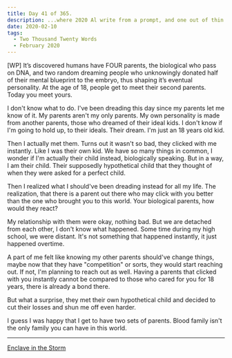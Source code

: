 ```yaml
---
title: Day 41 of 365.
description: ...where 2020 Al write from a prompt, and one out of thin air.
date: 2020-02-10
tags:
  - Two Thousand Twenty Words
  - February 2020
---
```


[WP] It’s discovered humans have FOUR parents, the biological who pass on DNA, and two random dreaming people who unknowingly donated half of their mental blueprint to the embryo, thus shaping it’s eventual personality. At the age of 18, people get to meet their second parents. Today you meet yours.

I don't know what to do. I've been dreading this day since my parents let me know of it. My parents aren't my only parents. My own personality is made from another parents, those who dreamed of their ideal kids. I don't know if I'm going to hold up, to their ideals. Their dream. I'm just an 18 years old kid.


Then I actually met them. Turns out it wasn't so bad, they clicked with me instantly. Like I was their own kid. We have so many things in common, I wonder if I'm actually their child instead, biologically speaking. But in a way, I am their child. Their supposedly hypothetical child that they thought of when they were asked for a perfect child.


Then I realized what I should've been dreading instead for all my life. The realization, that there is a parent out there who may click with you better than the one who brought you to this world. Your biological parents, how would they react?


My relationship with them were okay, nothing bad. But we are detached from each other, I don't know what happened. Some time during my high school, we were distant. It's not something that happened instantly, it just happened overtime.


A part of me felt like knowing my other parents should've change things, maybe now that they have "competition" or sorts, they would start reaching out. If not, I'm planning to reach out as well. Having a parents that clicked with you instantly cannot be compared to those who cared for you for 18 years, there is already a bond there.


But what a surprise, they met their own hypothetical child and decided to cut their losses and shun me off even harder.


I guess I was happy that I get to have two sets of parents. Blood family isn't the only family you can have in this world.

-----

[Enclave in the Storm](https://alwaysnever25-blog.netlify.app/story/enclaveinthestorm)